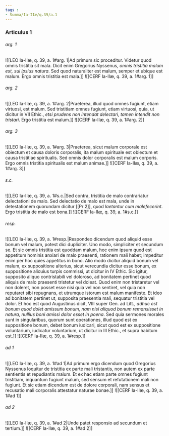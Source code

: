 ```yaml
---
tags : 
- Summa/Ia-IIæ/q.39/a.1
---
```


### Articulus 1

###### arg. 1
![[LEO Ia-IIæ, q. 39, a. 1#arg. 1|Ad primum sic proceditur. Videtur quod omnis tristitia sit mala. Dicit enim Gregorius Nyssenus, *omnis tristitia malum est, sui ipsius natura*. Sed quod naturaliter est malum, semper et ubique est malum. Ergo omnis tristitia est mala.]]
![[CERF Ia-IIæ, q. 39, a. 1#arg. 1]]

###### arg. 2
![[LEO Ia-IIæ, q. 39, a. 1#arg. 2|Praeterea, illud quod omnes fugiunt, etiam virtuosi, est malum. Sed tristitiam omnes fugiunt, etiam virtuosi, quia, ut dicitur in VII Ethic., *etsi prudens non intendat delectari, tamen intendit non tristari*. Ergo tristitia est malum.]]
![[CERF Ia-IIæ, q. 39, a. 1#arg. 2]]

###### arg. 3
![[LEO Ia-IIæ, q. 39, a. 1#arg. 3|Praeterea, sicut malum corporale est obiectum et causa doloris corporalis, ita malum spirituale est obiectum et causa tristitiae spiritualis. Sed omnis dolor corporalis est malum corporis. Ergo omnis tristitia spiritualis est malum animae.]]
![[CERF Ia-IIæ, q. 39, a. 1#arg. 3]]

###### s.c.
![[LEO Ia-IIæ, q. 39, a. 1#s.c.|Sed contra, tristitia de malo contrariatur delectationi de malo. Sed delectatio de malo est mala, unde in detestationem quorundam dicitur [[Pr 2]], quod *laetantur cum malefecerint*. Ergo tristitia de malo est bona.]]
![[CERF Ia-IIæ, q. 39, a. 1#s.c.]]

###### resp.
![[LEO Ia-IIæ, q. 39, a. 1#resp.|Respondeo dicendum quod aliquid esse bonum vel malum, potest dici dupliciter. Uno modo, simpliciter et secundum se. Et sic omnis tristitia est quoddam malum, hoc enim ipsum quod est appetitum hominis anxiari de malo praesenti, rationem mali habet; impeditur enim per hoc quies appetitus in bono. Alio modo dicitur aliquid bonum vel malum, ex suppositione alterius, sicut verecundia dicitur esse bonum, ex suppositione alicuius turpis commissi, ut dicitur in IV Ethic. Sic igitur, supposito aliquo contristabili vel doloroso, ad bonitatem pertinet quod aliquis de malo praesenti tristetur vel doleat. Quod enim non tristaretur vel non doleret, non posset esse nisi quia vel non sentiret, vel quia non reputaret sibi repugnans, et utrumque istorum est malum manifeste. Et ideo ad bonitatem pertinet ut, supposita praesentia mali, sequatur tristitia vel dolor. Et hoc est quod Augustinus dicit, VIII super Gen. ad Litt., *adhuc est bonum quod dolet amissum bonum, nam nisi aliquod bonum remansisset in natura, nullius boni amissi dolor esset in poena*. Sed quia sermones morales sunt in singularibus, quorum sunt operationes, illud quod est ex suppositione bonum, debet bonum iudicari, sicut quod est ex suppositione voluntarium, iudicatur voluntarium, ut dicitur in III Ethic., et supra habitum est.]]
![[CERF Ia-IIæ, q. 39, a. 1#resp.]]

###### ad 1
![[LEO Ia-IIæ, q. 39, a. 1#ad 1|Ad primum ergo dicendum quod Gregorius Nyssenus loquitur de tristitia ex parte mali tristantis, non autem ex parte sentientis et repudiantis malum. Et ex hac etiam parte omnes fugiunt tristitiam, inquantum fugiunt malum, sed sensum et refutationem mali non fugiunt. Et sic etiam dicendum est de dolore corporali, nam sensus et recusatio mali corporalis attestatur naturae bonae.]]
![[CERF Ia-IIæ, q. 39, a. 1#ad 1]]

###### ad 2
![[LEO Ia-IIæ, q. 39, a. 1#ad 2|Unde patet responsio ad secundum et tertium.]]
![[CERF Ia-IIæ, q. 39, a. 1#ad 2]]


